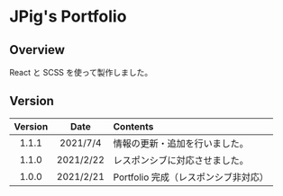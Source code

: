 # JPig's Portfolio

## Overview

React と SCSS を使って製作しました。

## Version

| Version |   Date    | Contents                             |
| :-----: | :-------: | :----------------------------------- |
|  1.1.1  | 2021/7/4 | 情報の更新・追加を行いました。|
|  1.1.0  | 2021/2/22 | レスポンシブに対応させました。|
|  1.0.0  | 2021/2/21 | Portfolio 完成（レスポンシブ非対応）|
